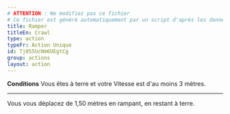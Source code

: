 ```yaml
---
# ATTENTION : Ne modifiez pas ce fichier
# Ce fichier est généré automatiquement par un script d'après les données du module Foundry VTT officiel et de sa traduction
title: Ramper
titleEn: Crawl
type: action
typeFr: Action Unique
id: Tj055UcNm6UEgtCg
group: actions
layout: action
---
```

<p><span><strong>Conditions</strong> Vous êtes à terre et votre Vitesse est d'au moins 3 mètres.</span></p><hr><p>Vous vous déplacez de 1,50 mètres en rampant, en restant à terre.&nbsp;</p>
